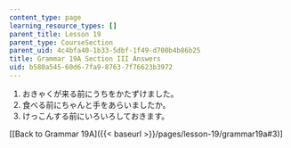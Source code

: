 ```yaml
---
content_type: page
learning_resource_types: []
parent_title: Lesson 19
parent_type: CourseSection
parent_uid: 4c4bfa40-1b33-5dbf-1f49-d700b4b86b25
title: Grammar 19A Section III Answers
uid: b580a545-60d6-7fa9-8763-7f76623b3972
---
```


1.  おきゃくが来る前にうちをかたずけました。
2.  食べる前にちゃんと手をあらいましたか。
3.  けっこんする前にいろいろしておきます。

\[[Back to Grammar 19A]({{< baseurl >}}/pages/lesson-19/grammar19a#3)\]